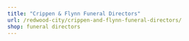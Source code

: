```yaml
---
title: "Crippen & Flynn Funeral Directors"
url: /redwood-city/crippen-and-flynn-funeral-directors/
shop: funeral directors
---
```

